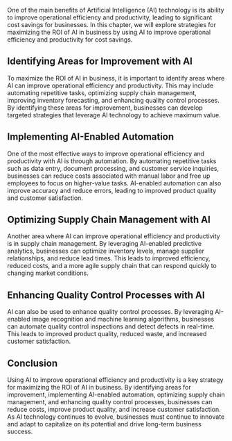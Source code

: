 
One of the main benefits of Artificial Intelligence (AI) technology is its ability to improve operational efficiency and productivity, leading to significant cost savings for businesses. In this chapter, we will explore strategies for maximizing the ROI of AI in business by using AI to improve operational efficiency and productivity for cost savings.

Identifying Areas for Improvement with AI
-----------------------------------------

To maximize the ROI of AI in business, it is important to identify areas where AI can improve operational efficiency and productivity. This may include automating repetitive tasks, optimizing supply chain management, improving inventory forecasting, and enhancing quality control processes. By identifying these areas for improvement, businesses can develop targeted strategies that leverage AI technology to achieve maximum value.

Implementing AI-Enabled Automation
----------------------------------

One of the most effective ways to improve operational efficiency and productivity with AI is through automation. By automating repetitive tasks such as data entry, document processing, and customer service inquiries, businesses can reduce costs associated with manual labor and free up employees to focus on higher-value tasks. AI-enabled automation can also improve accuracy and reduce errors, leading to improved product quality and customer satisfaction.

Optimizing Supply Chain Management with AI
------------------------------------------

Another area where AI can improve operational efficiency and productivity is in supply chain management. By leveraging AI-enabled predictive analytics, businesses can optimize inventory levels, manage supplier relationships, and reduce lead times. This leads to improved efficiency, reduced costs, and a more agile supply chain that can respond quickly to changing market conditions.

Enhancing Quality Control Processes with AI
-------------------------------------------

AI can also be used to enhance quality control processes. By leveraging AI-enabled image recognition and machine learning algorithms, businesses can automate quality control inspections and detect defects in real-time. This leads to improved product quality, reduced waste, and increased customer satisfaction.

Conclusion
----------

Using AI to improve operational efficiency and productivity is a key strategy for maximizing the ROI of AI in business. By identifying areas for improvement, implementing AI-enabled automation, optimizing supply chain management, and enhancing quality control processes, businesses can reduce costs, improve product quality, and increase customer satisfaction. As AI technology continues to evolve, businesses must continue to innovate and adapt to capitalize on its potential and drive long-term business success.
